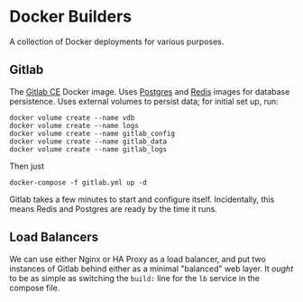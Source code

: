 # Docker Builders

A collection of Docker deployments for various purposes.

## Gitlab

The [Gitlab CE][gitlab_ce] Docker image. Uses [Postgres][]
and [Redis][] images for database persistence. Uses external volumes
to persist data; for initial set up, run:

    docker volume create --name vdb
    docker volume create --name logs
    docker volume create --name gitlab_config
    docker volume create --name gitlab_data
    docker volume create --name gitlab_logs

Then just

    docker-compose -f gitlab.yml up -d

Gitlab takes a few minutes to start and configure
itself. Incidentally, this means Redis and Postgres are ready by the
time it runs.

## Load Balancers

We can use either Nginx or HA Proxy as a load balancer, and put two
instances of Gitlab behind either as a minimal "balanced" web
layer. It _ought_ to be as simple as switching the `build:` line for
the `lb` service in the compose file.

[gitlab_ce]: https://hub.docker.com/r/gitlab/gitlab-ce/
[Postgres]: https://hub.docker.com/_/postgres/
[Redis]: https://hub.docker.com/_/redis/
